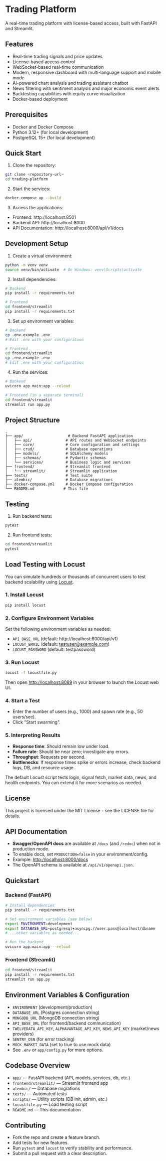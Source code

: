 # Trading Platform

A real-time trading platform with license-based access, built with FastAPI and Streamlit.

## Features

- Real-time trading signals and price updates
- License-based access control
- WebSocket-based real-time communication
- Modern, responsive dashboard with multi-language support and mobile mode
- AI-powered chart analysis and trading assistant chatbot
- News filtering with sentiment analysis and major economic event alerts
- Backtesting capabilities with equity curve visualization
- Docker-based deployment

## Prerequisites

- Docker and Docker Compose
- Python 3.12+ (for local development)
- PostgreSQL 15+ (for local development)

## Quick Start

1. Clone the repository:
```bash
git clone <repository-url>
cd trading-platform
```

2. Start the services:
```bash
docker-compose up --build
```

3. Access the applications:
- Frontend: http://localhost:8501
- Backend API: http://localhost:8000
- API Documentation: http://localhost:8000/api/v1/docs

## Development Setup

1. Create a virtual environment:
```bash
python -m venv venv
source venv/bin/activate  # On Windows: venv\Scripts\activate
```

2. Install dependencies:
```bash
# Backend
pip install -r requirements.txt

# Frontend
cd frontend/streamlit
pip install -r requirements.txt
```

3. Set up environment variables:
```bash
# Backend
cp .env.example .env
# Edit .env with your configuration

# Frontend
cd frontend/streamlit
cp .env.example .env
# Edit .env with your configuration
```

4. Run the services:
```bash
# Backend
uvicorn app.main:app --reload

# Frontend (in a separate terminal)
cd frontend/streamlit
streamlit run app.py
```

## Project Structure

```
.
├── app/                    # Backend FastAPI application
│   ├── api/               # API routes and WebSocket endpoints
│   ├── core/              # Core configuration and settings
│   ├── crud/              # Database operations
│   ├── models/            # SQLAlchemy models
│   ├── schemas/           # Pydantic schemas
│   └── services/          # Business logic and services
├── frontend/              # Streamlit frontend
│   └── streamlit/         # Streamlit application
├── tests/                 # Test suite
├── alembic/               # Database migrations
├── docker-compose.yml     # Docker Compose configuration
└── README.md             # This file
```

## Testing

1. Run backend tests:
```bash
pytest
```

2. Run frontend tests:
```bash
cd frontend/streamlit
pytest
```

## Load Testing with Locust

You can simulate hundreds or thousands of concurrent users to test backend scalability using [Locust](https://locust.io/).

### 1. Install Locust
```bash
pip install locust
```

### 2. Configure Environment Variables
Set the following environment variables as needed:
- `API_BASE_URL` (default: http://localhost:8000/api/v1)
- `LOCUST_EMAIL` (default: testuser@example.com)
- `LOCUST_PASSWORD` (default: testpassword)

### 3. Run Locust
```bash
locust -f locustfile.py
```
Then open [http://localhost:8089](http://localhost:8089) in your browser to launch the Locust web UI.

### 4. Start a Test
- Enter the number of users (e.g., 1000) and spawn rate (e.g., 50 users/sec).
- Click "Start swarming".

### 5. Interpreting Results
- **Response time**: Should remain low under load.
- **Failure rate**: Should be near zero; investigate any errors.
- **Throughput**: Requests per second.
- **Bottlenecks**: If response times spike or errors increase, check backend logs, DB, and resource usage.

The default Locust script tests login, signal fetch, market data, news, and health endpoints. You can extend it for more scenarios as needed.

## License

This project is licensed under the MIT License - see the LICENSE file for details.

## API Documentation

- **Swagger/OpenAPI docs** are available at `/docs` (and `/redoc`) when not in production mode.
- To enable docs, set `PRODUCTION=false` in your environment/config.
- Example: [http://localhost:8000/docs](http://localhost:8000/docs)
- The OpenAPI schema is available at `/api/v1/openapi.json`.

## Quickstart

### Backend (FastAPI)
```bash
# Install dependencies
pip install -r requirements.txt

# Set environment variables (see below)
export ENVIRONMENT=development
export DATABASE_URL=postgresql+asyncpg://user:pass@localhost/dbname
# ...other variables as needed...

# Run the backend
uvicorn app.main:app --reload
```

### Frontend (Streamlit)
```bash
cd frontend/streamlit
pip install -r requirements.txt
streamlit run app.py
```

## Environment Variables & Configuration
- `ENVIRONMENT` (development/production)
- `DATABASE_URL` (Postgres connection string)
- `MONGODB_URL` (MongoDB connection string)
- `API_BASE_URL` (for frontend/backend communication)
- `TWELVEDATA_API_KEY`, `ALPHAVANTAGE_API_KEY`, `NEWS_API_KEY` (market/news providers)
- `SENTRY_DSN` (for error tracking)
- `MOCK_MARKET_DATA` (set to true to use mock data)
- See `.env` or `app/config.py` for more options.

## Codebase Overview

- `app/` — FastAPI backend (API, models, services, db, etc.)
- `frontend/streamlit/` — Streamlit frontend app
- `alembic/` — Database migrations
- `tests/` — Automated tests
- `scripts/` — Utility scripts (DB init, admin, etc.)
- `locustfile.py` — Load testing script
- `README.md` — This documentation

## Contributing

- Fork the repo and create a feature branch.
- Add tests for new features.
- Run `pytest` and `locust` to verify stability and performance.
- Submit a pull request with a clear description.
